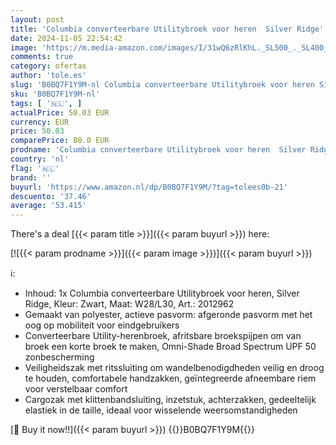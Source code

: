 ```yaml
---
layout: post
title: 'Columbia converteerbare Utilitybroek voor heren  Silver Ridge'
date: 2024-11-05 22:54:42
image: 'https://m.media-amazon.com/images/I/31wQ6zRlKhL._SL500_._SL400_.jpg'
comments: true
category: ofertas
author: 'tole.es'
slug: 'B0BQ7F1Y9M-nl Columbia converteerbare Utilitybroek voor heren Silver Ridge'
sku: 'B0BQ7F1Y9M-nl'
tags: [ '🇳🇱', ]
actualPrice: 50.03 EUR
currency: EUR
price: 50.03
comparePrice: 80.0 EUR
prodname: 'Columbia converteerbare Utilitybroek voor heren  Silver Ridge'
country: 'nl'
flag: '🇳🇱'
brand: ''
buyurl: 'https://www.amazon.nl/dp/B0BQ7F1Y9M/?tag=tolees0b-21'
descuento: '37.46'
average: '53.415'
---
```


There's a deal [{{< param title >}}]({{< param buyurl >}})  here:

[![{{< param prodname >}}]({{< param image >}})]({{< param buyurl >}})

ℹ️:

- Inhoud: 1x Columbia converteerbare Utilitybroek voor heren, Silver Ridge, Kleur: Zwart, Maat: W28/L30, Art.: 2012962
- Gemaakt van polyester, actieve pasvorm: afgeronde pasvorm met het oog op mobiliteit voor eindgebruikers
- Converteerbare Utility-herenbroek, afritsbare broekspijpen om van broek een korte broek te maken, Omni-Shade Broad Spectrum UPF 50 zonbescherming
- Veiligheidszak met ritssluiting om wandelbenodigdheden veilig en droog te houden, comfortabele handzakken, geïntegreerde afneembare riem voor verstelbaar comfort
- Cargozak met klittenbandsluiting, inzetstuk, achterzakken, gedeeltelijk elastiek in de taille, ideaal voor wisselende weersomstandigheden

[🛒 Buy it now!!]({{< param buyurl >}})
{{<world>}}B0BQ7F1Y9M{{</world>}}
